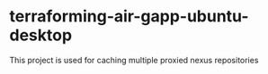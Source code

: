 # terraforming-air-gapp-ubuntu-desktop

This project is used for caching multiple proxied nexus repositories
